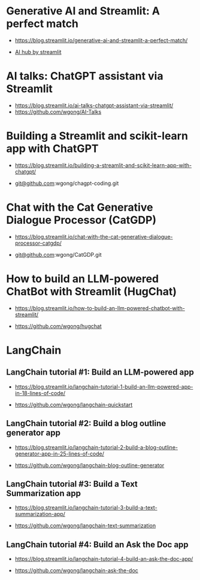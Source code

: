 
# Generative AI and Streamlit: A perfect match
- https://blog.streamlit.io/generative-ai-and-streamlit-a-perfect-match/

- [AI hub by streamlit](https://streamlit.io/generative-ai?ref=blog.streamlit.io)

# AI talks: ChatGPT assistant via Streamlit
- https://blog.streamlit.io/ai-talks-chatgpt-assistant-via-streamlit/
- https://github.com/wgong/AI-Talks

# Building a Streamlit and scikit-learn app with ChatGPT

- https://blog.streamlit.io/building-a-streamlit-and-scikit-learn-app-with-chatgpt/

- git@github.com:wgong/chagpt-coding.git

# Chat with the Cat Generative Dialogue Processor (CatGDP)
- https://blog.streamlit.io/chat-with-the-cat-generative-dialogue-processor-catgdp/

- git@github.com:wgong/CatGDP.git

# How to build an LLM-powered ChatBot with Streamlit (HugChat)

- https://blog.streamlit.io/how-to-build-an-llm-powered-chatbot-with-streamlit/

- https://github.com/wgong/hugchat

# LangChain

## LangChain tutorial #1: Build an LLM-powered app 

- https://blog.streamlit.io/langchain-tutorial-1-build-an-llm-powered-app-in-18-lines-of-code/

- https://github.com/wgong/langchain-quickstart

## LangChain tutorial #2: Build a blog outline generator app

- https://blog.streamlit.io/langchain-tutorial-2-build-a-blog-outline-generator-app-in-25-lines-of-code/

- https://github.com/wgong/langchain-blog-outline-generator


## LangChain tutorial #3: Build a Text Summarization app

- https://blog.streamlit.io/langchain-tutorial-3-build-a-text-summarization-app/

- https://github.com/wgong/langchain-text-summarization

## LangChain tutorial #4: Build an Ask the Doc app

- https://blog.streamlit.io/langchain-tutorial-4-build-an-ask-the-doc-app/

- https://github.com/wgong/langchain-ask-the-doc